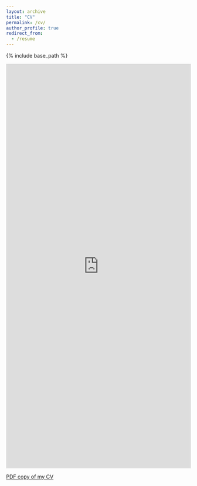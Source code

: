 ```yaml
---
layout: archive
title: "CV"
permalink: /cv/
author_profile: true
redirect_from:
  - /resume
---
```


{% include base_path %}

<!-- <embed src="https://github.com/hyeonghun1/CV/raw/master/main.pdf" width="600px" height="500px" /> -->
<iframe src="https://drive.google.com/drive/u/0/folders/16PPq4egC7VAIE18MY7WsOBU_6C9WDm2z/CV_HyeonghunKim.pdf&embedded=true" style="width:100%;height:1100px;" frameborder="0"></iframe>

[PDF copy of my CV](https://drive.google.com/drive/u/0/folders/16PPq4egC7VAIE18MY7WsOBU_6C9WDm2z/CV_HyeonghunKim.pdf)

